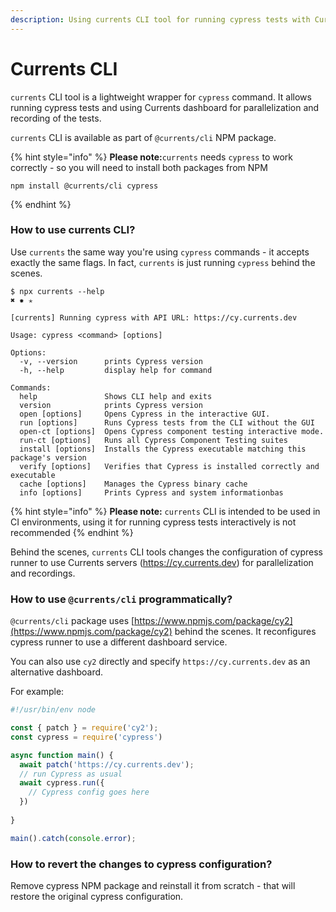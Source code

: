 ```yaml
---
description: Using currents CLI tool for running cypress tests with Currents dashboard
---
```


# Currents CLI

`currents` CLI tool is a lightweight wrapper for `cypress` command. It allows running cypress tests and using Currents dashboard for parallelization and recording of the tests.

`currents` CLI is available as part of `@currents/cli` NPM package.

{% hint style="info" %}
**Please note:**`currents` needs `cypress` to work correctly - so you will need to install both packages from NPM

```
npm install @currents/cli cypress
```
{% endhint %}

### How to use currents CLI?

Use `currents` the same way you're using `cypress` commands - it accepts exactly the same flags. In fact, `currents` is just running `cypress` behind the scenes.

```
$ npx currents --help                                                                             ✖ ✹ ✭

[currents] Running cypress with API URL: https://cy.currents.dev

Usage: cypress <command> [options]

Options:
  -v, --version      prints Cypress version
  -h, --help         display help for command

Commands:
  help               Shows CLI help and exits
  version            prints Cypress version
  open [options]     Opens Cypress in the interactive GUI.
  run [options]      Runs Cypress tests from the CLI without the GUI
  open-ct [options]  Opens Cypress component testing interactive mode.
  run-ct [options]   Runs all Cypress Component Testing suites
  install [options]  Installs the Cypress executable matching this package's version
  verify [options]   Verifies that Cypress is installed correctly and executable
  cache [options]    Manages the Cypress binary cache
  info [options]     Prints Cypress and system informationbas
```

{% hint style="info" %}
**Please note:** `currents` CLI is intended to be used in CI environments, using it for running cypress tests interactively is not recommended&#x20;
{% endhint %}

Behind the scenes, `currents` CLI tools changes the configuration of cypress runner to use Currents servers (https://cy.currents.dev) for parallelization and recordings.

### How to use `@currents/cli` programmatically?

`@currents/cli` package uses [https://www.npmjs.com/package/cy2](https://www.npmjs.com/package/cy2) behind the scenes. It reconfigures cypress runner to use a different dashboard service.

You can also use `cy2` directly and specify `https://cy.currents.dev` as an alternative dashboard.&#x20;

For example:

```javascript
#!/usr/bin/env node

const { patch } = require('cy2');
const cypress = require('cypress')

async function main() {
  await patch('https://cy.currents.dev');
  // run Cypress as usual
  await cypress.run({
    // Cypress config goes here
  })
  
}

main().catch(console.error);
```

### How to revert the changes to cypress configuration?

Remove cypress NPM package and reinstall it from scratch - that will restore the original cypress configuration.
